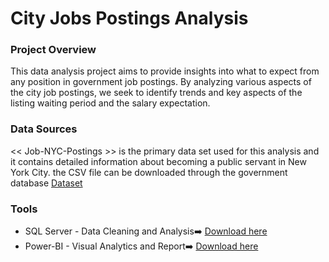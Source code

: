 # City Jobs Postings Analysis

### Project Overview
This data analysis project aims to provide insights into what to expect from any position in government job postings. By analyzing various aspects of the city job postings, we seek to identify trends and key aspects of the listing waiting period and the salary expectation.

### Data Sources
<< Job-NYC-Postings >> is the primary data set used for this analysis and it contains detailed information about becoming a public servant in New York City. the CSV file can be downloaded through the government database [Dataset](https://powerbi.microsoft.com/en-us/desktop/) 

### Tools
-  SQL Server - Data Cleaning and Analysis➡️ [Download here](https://dev.mysql.com/downloads/)
-  Power-BI - Visual Analytics and Report➡️ [Download here](https://powerbi.microsoft.com/en-us/desktop/)

